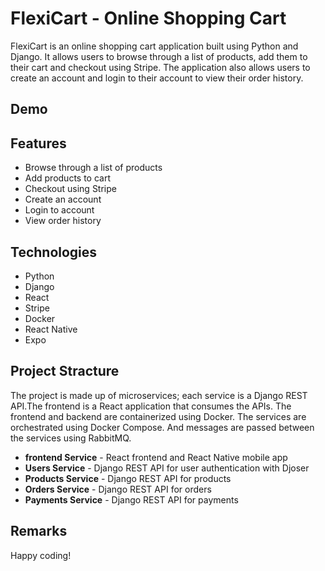 
# FlexiCart - Online Shopping Cart

FlexiCart is an online shopping cart application built using Python and Django. It allows users to browse through a list of products, add them to their cart and checkout using Stripe. The application also allows users to create an account and login to their account to view their order history.

## Demo

## Features

* Browse through a list of products
* Add products to cart
* Checkout using Stripe
* Create an account
* Login to account
* View order history

## Technologies

* Python
* Django
* React
* Stripe
* Docker
* React Native
* Expo

## Project Stracture

The project is made up of microservices; each service is a Django REST API.The frontend is a React application that consumes the APIs. The frontend and backend are containerized using Docker. The services are orchestrated using Docker Compose. And messages are passed between the services using RabbitMQ.

* **frontend Service** - React frontend and React Native mobile app
* **Users Service** - Django REST API for user authentication with Djoser
* **Products Service** - Django REST API for products
* **Orders Service** - Django REST API for orders
* **Payments Service** - Django REST API for payments

## Remarks

Happy coding!
